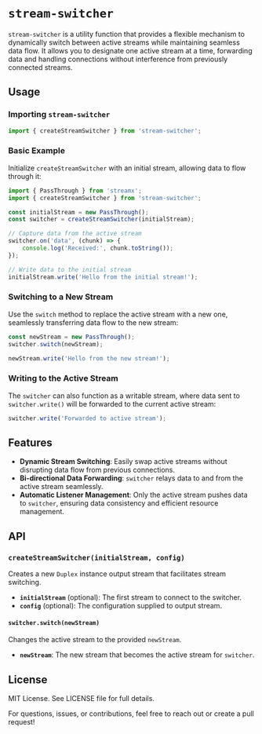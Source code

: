 # `stream-switcher`

`stream-switcher` is a utility function that provides a flexible mechanism to dynamically switch between active streams while maintaining seamless data flow. It allows you to designate one active stream at a time, forwarding data and handling connections without interference from previously connected streams.

## Usage

### Importing `stream-switcher`

```javascript
import { createStreamSwitcher } from 'stream-switcher';
```

### Basic Example

Initialize `createStreamSwitcher` with an initial stream, allowing data to flow through it:

```javascript
import { PassThrough } from 'streamx';
import { createStreamSwitcher } from 'stream-switcher';

const initialStream = new PassThrough();
const switcher = createStreamSwitcher(initialStream);

// Capture data from the active stream
switcher.on('data', (chunk) => {
    console.log('Received:', chunk.toString());
});

// Write data to the initial stream
initialStream.write('Hello from the initial stream!');
```

### Switching to a New Stream

Use the `switch` method to replace the active stream with a new one, seamlessly transferring data flow to the new stream:

```javascript
const newStream = new PassThrough();
switcher.switch(newStream);

newStream.write('Hello from the new stream!');
```

### Writing to the Active Stream

The `switcher` can also function as a writable stream, where data sent to `switcher.write()` will be forwarded to the current active stream:

```javascript
switcher.write('Forwarded to active stream');
```

## Features

- **Dynamic Stream Switching**: Easily swap active streams without disrupting data flow from previous connections.
- **Bi-directional Data Forwarding**: `switcher` relays data to and from the active stream seamlessly.
- **Automatic Listener Management**: Only the active stream pushes data to `switcher`, ensuring data consistency and efficient resource management.

## API

### `createStreamSwitcher(initialStream, config)`

Creates a new `Duplex` instance output stream that facilitates stream switching.

- **`initialStream`** (optional): The first stream to connect to the switcher.
- **`config`** (optional): The configuration supplied to output stream.

#### `switcher.switch(newStream)`

Changes the active stream to the provided `newStream`.

- **`newStream`**: The new stream that becomes the active stream for `switcher`.

## License

MIT License. See LICENSE file for full details.

For questions, issues, or contributions, feel free to reach out or create a pull request!